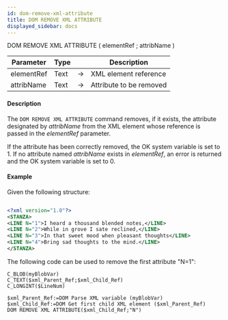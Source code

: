 ```yaml
---
id: dom-remove-xml-attribute
title: DOM REMOVE XML ATTRIBUTE
displayed_sidebar: docs
---
```



<!-- REF #_command_.DOM REMOVE XML ATTRIBUTE.Syntax-->DOM REMOVE XML ATTRIBUTE ( elementRef ; attribName )<!-- END REF-->


<!-- REF #_command_.DOM REMOVE XML ATTRIBUTE.Params -->
|Parameter|Type||Description|
|---------|--- |:---:|------|
|elementRef|Text|->|XML element reference|
|attribName|Text|->|Attribute to be removed|
<!-- END REF -->


#### Description




The `DOM REMOVE XML ATTRIBUTE` command removes, if it exists, the attribute designated by *attribName* from the XML element whose reference is passed in the *elementRef* parameter.

If the attribute has been correctly removed, the OK system variable is set to 1. If no attribute named *attribName* exists in *elementRef*, an error is returned and the OK system variable is set to 0.


#### Example


Given the following structure:

```xml

<?xml version="1.0"?>
<STANZA>
<LINE N="1">I heard a thousand blended notes,</LINE>
<LINE N="2">While in grove I sate reclined,</LINE>
<LINE N="3">In that sweet mood when pleasant thoughts</LINE>
<LINE N="4">Bring sad thoughts to the mind.</LINE>
</STANZA>

```

The following code can be used to remove the first attribute "N=1":


```4d
C_BLOB(myBlobVar)
C_TEXT($xml_Parent_Ref;$xml_Child_Ref)
C_LONGINT($LineNum)

$xml_Parent_Ref:=DOM Parse XML variable (myBlobVar)
$xml_Child_Ref:=DOM Get first child XML element ($xml_Parent_Ref)
DOM REMOVE XML ATTRIBUTE($xml_Child_Ref;"N")
```
